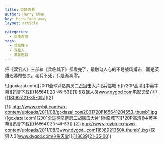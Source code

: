 ```yaml
---
title: 英雄迟暮
author: Harry Chen
key: hero-fade-away
layout: article

categories:
  - 世情百态
tags:
  - 兵临城下
  - 双狙人
  - 英雄迟暮
---
```


  把《双狙人》三部和《兵临城下》都看完了，最触动人心的不是战场搏击，而是英雄迟暮的苍凉。老兵不死，只是渐凋零。

![\[goxiazai.com\]\[2001全球两亿票房二战狙击大片\]\[兵临城下\]\[720P高清\]\[中英字幕\]\[迅雷下载\]\[\(165641\)20-45-53\]][1] ![双狙人3\[www.dygod.com电影天堂\]\[\(118089\)21-35-00\]][2]

   [1]: http://www.roybit.com/wp-content/uploads/2011/08/goxiazai.com2001720P165641204553_thumb1.jpg ([goxiazai.com][2001全球两亿票房二战狙击大片][兵临城下][720P高清][中英字幕][迅雷下载][(165641)20-45-53])
   [2]: http://www.roybit.com/wp-content/uploads/2011/08/3www.dygod_.com118089213500_thumb1.jpg (双狙人3[www.dygod.com电影天堂][(118089)21-35-00])
